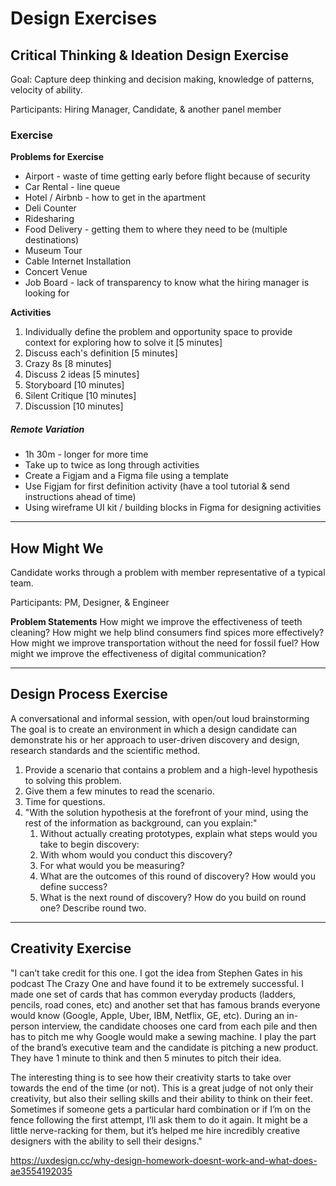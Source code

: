 # Design Exercises


## Critical Thinking & Ideation Design Exercise
Goal: Capture deep thinking and decision making, knowledge of patterns, velocity of ability.

Participants: Hiring Manager, Candidate, & another panel member

### Exercise
**Problems for Exercise**
- Airport - waste of time getting early before flight because of security
- Car Rental - line queue
- Hotel / Airbnb - how to get in the apartment
- Deli Counter
- Ridesharing
- Food Delivery - getting them to where they need to be (multiple destinations)
- Museum Tour
- Cable Internet Installation
- Concert Venue
- Job Board - lack of transparency to know what the hiring manager is looking for

**Activities**
1. Individually define the problem and opportunity space to provide context for exploring how to solve it [5 minutes]
2. Discuss each's definition [5 minutes]
3. Crazy 8s [8 minutes]
4. Discuss 2 ideas [5 minutes]
5. Storyboard [10 minutes]
6. Silent Critique [10 minutes]
7. Discussion [10 minutes]



##### Remote Variation
- 1h 30m - longer for more time
- Take up to twice as long through activities
- Create a Figjam and a Figma file using a template
- Use Figjam for first definition activity (have a tool tutorial & send instructions ahead of time)
- Using wireframe UI kit / building blocks in Figma for designing activities

---


## How Might We
Candidate works through a problem with member representative of a typical team.

Participants: PM, Designer, & Engineer

**Problem Statements**
How might we improve the effectiveness of teeth cleaning?
How might we help blind consumers find spices more effectively?
How might we improve transportation without the need for fossil fuel?
How might we improve the effectiveness of digital communication?

---

## Design Process Exercise
A conversational and informal session, with open/out loud brainstorming  The goal is to create an environment in which a design candidate can demonstrate his or her approach to user-driven discovery and design, research standards and the scientific method.

1. Provide a scenario that contains a problem and a high-level hypothesis to solving this problem.
2. Give them a few minutes to read the scenario.
3. Time for questions.
4. "With the solution hypothesis at the forefront of your mind, using the rest of the information as background, can you explain:"
   1. Without actually creating prototypes, explain what steps would you take to begin discovery:
   2. With whom would you conduct this discovery?
   3. For what would you be measuring?
   4. What are the outcomes of this round of discovery? How would you define success?
   6. What is the next round of discovery? How do you build on round one?  Describe round two.

---

## Creativity Exercise

"I can’t take credit for this one. I got the idea from Stephen Gates in his podcast The Crazy One and have found it to be extremely successful. I made one set of cards that has common everyday products (ladders, pencils, road cones, etc) and another set that has famous brands everyone would know (Google, Apple, Uber, IBM, Netflix, GE, etc). During an in-person interview, the candidate chooses one card from each pile and then has to pitch me why Google would make a sewing machine. I play the part of the brand’s executive team and the candidate is pitching a new product. They have 1 minute to think and then 5 minutes to pitch their idea.

The interesting thing is to see how their creativity starts to take over towards the end of the time (or not). This is a great judge of not only their creativity, but also their selling skills and their ability to think on their feet. Sometimes if someone gets a particular hard combination or if I’m on the fence following the first attempt, I’ll ask them to do it again. It might be a little nerve-racking for them, but it’s helped me hire incredibly creative designers with the ability to sell their designs."

https://uxdesign.cc/why-design-homework-doesnt-work-and-what-does-ae3554192035